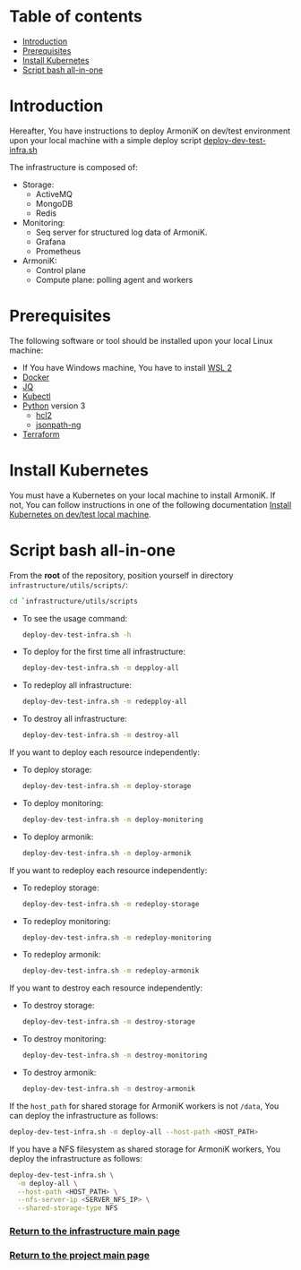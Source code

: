# Table of contents

- [Introduction](#introduction)
- [Prerequisites](#prerequisites)
- [Install Kubernetes](#install-kubernetes)
- [Script bash all-in-one](#script-bash-all-in-one)

# Introduction

Hereafter, You have instructions to deploy ArmoniK on dev/test environment upon your local machine with a simple deploy
script [deploy-dev-test-infra.sh](../utils/scripts/deploy-dev-test-infra.sh)

The infrastructure is composed of:

* Storage:
    * ActiveMQ
    * MongoDB
    * Redis
* Monitoring:
    * Seq server for structured log data of ArmoniK.
    * Grafana
    * Prometheus
* ArmoniK:
    * Control plane
    * Compute plane: polling agent and workers

# Prerequisites

The following software or tool should be installed upon your local Linux machine:

* If You have Windows machine, You have to install [WSL 2](../quick-deploy/localhost/docs/wsl2.md)
* [Docker](https://docs.docker.com/engine/install/)
* [JQ](https://stedolan.github.io/jq/download/)
* [Kubectl](https://kubernetes.io/docs/tasks/tools/install-kubectl-linux/)
* [Python](https://docs.python-guide.org/starting/install3/linux/) version 3
    * [hcl2](https://pypi.org/project/python-hcl2/)
    * [jsonpath-ng](https://pypi.org/project/jsonpath-ng/)
* [Terraform](https://learn.hashicorp.com/tutorials/terraform/install-cli)

# Install Kubernetes

You must have a Kubernetes on your local machine to install ArmoniK. If not, You can follow instructions in one of the
following documentation [Install Kubernetes on dev/test local machine](../quick-deploy/localhost/docs/k3s.md).

# Script bash all-in-one

From the **root** of the repository, position yourself in directory `infrastructure/utils/scripts/`:

```bash
cd `infrastructure/utils/scripts
```

- To see the usage command:
  ```bash
  deploy-dev-test-infra.sh -h
  ```
- To deploy for the first time all infrastructure:
  ```bash
  deploy-dev-test-infra.sh -m depploy-all
  ```
- To redeploy all infrastructure:
  ```bash
  deploy-dev-test-infra.sh -m redepploy-all
  ```
- To destroy all infrastructure:
  ```bash
  deploy-dev-test-infra.sh -m destroy-all
  ```

If you want to deploy each resource independently:

- To deploy storage:
  ```bash
  deploy-dev-test-infra.sh -m deploy-storage
  ```
- To deploy monitoring:
  ```bash
  deploy-dev-test-infra.sh -m deploy-monitoring
  ```
- To deploy armonik:
  ```bash
  deploy-dev-test-infra.sh -m deploy-armonik
  ```

If you want to redeploy each resource independently:

- To redeploy storage:
  ```bash
  deploy-dev-test-infra.sh -m redeploy-storage
  ```
- To redeploy monitoring:
  ```bash
  deploy-dev-test-infra.sh -m redeploy-monitoring
  ```
- To redeploy armonik:
  ```bash
  deploy-dev-test-infra.sh -m redeploy-armonik
  ```

If you want to destroy each resource independently:

- To destroy storage:
  ```bash
  deploy-dev-test-infra.sh -m destroy-storage
  ```
- To destroy monitoring:
  ```bash
  deploy-dev-test-infra.sh -m destroy-monitoring
  ```
- To destroy armonik:
  ```bash
  deploy-dev-test-infra.sh -m destroy-armonik
  ```

If the `host_path` for shared storage for ArmoniK workers is not `/data`, You can deploy the infrastructure as follows:

```bash
deploy-dev-test-infra.sh -m deploy-all --host-path <HOST_PATH>
```

If you have a NFS filesystem as shared storage for ArmoniK workers, You deploy the infrastructure as follows:

```bash
deploy-dev-test-infra.sh \
  -m deploy-all \
  --host-path <HOST_PATH> \
  --nfs-server-ip <SERVER_NFS_IP> \
  --shared-storage-type NFS
```

### [Return to the infrastructure main page](../README.md)

### [Return to the project main page](../../README.md)
